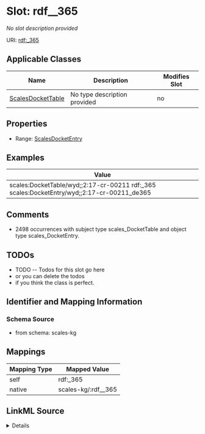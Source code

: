 

# Slot: rdf__365


_No slot description provided_





URI: [rdf:_365](http://www.w3.org/1999/02/22-rdf-syntax-ns#_365)



<!-- no inheritance hierarchy -->





## Applicable Classes

| Name | Description | Modifies Slot |
| --- | --- | --- |
| [ScalesDocketTable](../classes/ScalesDocketTable.md) | No type description provided |  no  |







## Properties

* Range: [ScalesDocketEntry](../classes/ScalesDocketEntry.md)






## Examples

| Value |
| --- |
| scales:DocketTable/wyd;;2:17-cr-00211 rdf:_365 scales:DocketEntry/wyd;;2:17-cr-00211_de365 |

## Comments

* 2498 occurrences with subject type scales_DocketTable and object type scales_DocketEntry.

## TODOs

* TODO -- Todos for this slot go here
* or you can delete the todos
* if you think the class is perfect.

## Identifier and Mapping Information







### Schema Source


* from schema: scales-kg




## Mappings

| Mapping Type | Mapped Value |
| ---  | ---  |
| self | rdf:_365 |
| native | scales-kg/:rdf__365 |




## LinkML Source

<details>
```yaml
name: rdf__365
description: No slot description provided
todos:
- TODO -- Todos for this slot go here
- or you can delete the todos
- if you think the class is perfect.
comments:
- 2498 occurrences with subject type scales_DocketTable and object type scales_DocketEntry.
examples:
- value: scales:DocketTable/wyd;;2:17-cr-00211 rdf:_365 scales:DocketEntry/wyd;;2:17-cr-00211_de365
from_schema: scales-kg
rank: 1000
slot_uri: rdf:_365
alias: rdf__365
domain_of:
- scales_DocketTable
range: scales_DocketEntry

```
</details>